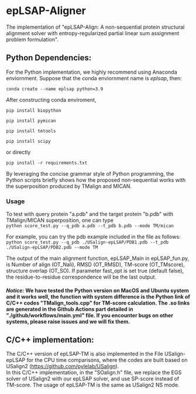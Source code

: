 # epLSAP-Aligner
The implementation of "epLSAP-Align: A non-sequential protein structural alignment solver with entropy-regularized partial linear sum assignment
problem formulation".     
            
## Python Dependencies:
For the Python implementation, we highly recommend using Anaconda enviornment. Suppose that the conda enviornment name is *eplsap*, then:

`conda create --name eplsap python=3.9`

After constructing conda enviroment, 

`pip install biopython`

`pip install pymican`

`pip install tmtools`

`pip install scipy`

or directly

`pip install -r requirements.txt`
            
By leveraging the concise grammar style of Python programming, the Python scripts briefly shows how the proposed non-sequential works with the superposition produced by TMalign and MICAN.     

### Usage 
To test with query protein "a.pdb" and the target protein "b.pdb" with TMalign/MICAN superposition, one can type   
`python score_test.py --q_pdb a.pdb --t_pdb b.pdb --mode TM/mican`

For example, you can try the pdb example included in the file as follows:
`python score_test.py --q_pdb ./USalign-epLSAP/PDB1.pdb --t_pdb ./USalign-epLSAP/PDB2.pdb --mode TM`

The output of the main alignment function, epLSAP_Main in epLSAP_fun.py, is Number of align (OT_Nali), RMSD (OT_RMSD), TM-score (OT_TMscore), structure overlap (OT_SO). If parameter fast_opt is set true (default false), the residue-to-residue correspondence will be the last output.

#### ***Notice:***   We have tested the Python version on MacOS and Ubuntu system and it works well, the function with system difference is the Python link of C/C++ codes "TMalign_tools.cpp" for TM-score calculation. The .so links are generated in the Github Actions part detailed in "./github/workflows/main.yml" file. If you encounter bugs on other systems, please raise issues and we will fix them. 

## C/C++ implementation:
The C/C++ version of epLSAP-TM is also implemented in the File USalign-epLSAP for the CPU time comparisons, where the codes are built based on USalign2 (https://github.com/pylelab/USalign).    
In this C/C++ implementation, in the "SOalign.h" file, we replace the EGS solver of USalign2 with our epLSAP solver, and use SP-score instead of TM-score. The usage of epLSAP-TM is the same as USalign2 NS mode.  


